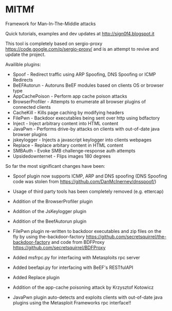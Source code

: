 MITMf
=====

Framework for Man-In-The-Middle attacks

Quick tutorials, examples and dev updates at http://sign0f4.blogspot.it

This tool is completely based on sergio-proxy https://code.google.com/p/sergio-proxy/ and is an attempt to revive and update the project.

Availible plugins:
- Spoof - Redirect traffic using ARP Spoofing, DNS Spoofing or ICMP Redirects
- BeEFAutorun - Autoruns BeEF modules based on clients OS or browser type
- AppCachePoison - Perform app cache poison attacks 
- BrowserProfiler - Attempts to enumerate all browser plugins of connected clients
- CacheKill - Kills page caching by modifying headers
- FilePwn - Backdoor executables being sent over http using bdfactory
- Inject - Inject arbitrary content into HTML content
- JavaPwn - Performs drive-by attacks on clients with out-of-date java browser plugins
- jskeylogger - Injects a javascript keylogger into clients webpages
- Replace - Replace arbitary content in HTML content
- SMBAuth - Evoke SMB challenge-response auth attempts
- Upsidedownternet - Flips images 180 degrees

So far the most significant changes have been:

- Spoof plugin now supports ICMP, ARP and DNS spoofing
  (DNS Spoofing code was stolen from https://github.com/DanMcInerney/dnsspoof/) 

- Usage of third party tools has been completely removed (e.g. ettercap)

- Addition of the BrowserProfiler plugin

- Addition of the JsKeylogger plugin

- Addition of the BeefAutorun plugin

- FilePwn plugin re-written to backdoor executables and zip files on the fly by using the-backdoor-factory
https://github.com/secretsquirrel/the-backdoor-factory and code from BDFProxy https://github.com/secretsquirrel/BDFProxy

- Added msfrpc.py for interfacing with Metasploits rpc server

- Added beefapi.py for interfacing with BeEF's RESTfulAPI

- Added Replace plugin

- Addition of the app-cache poisoning attack by Krzysztof Kotowicz 

- JavaPwn plugin auto-detects and exploits clients with out-of-date java plugins using the Metasploit Frameworks rpc interface!!
